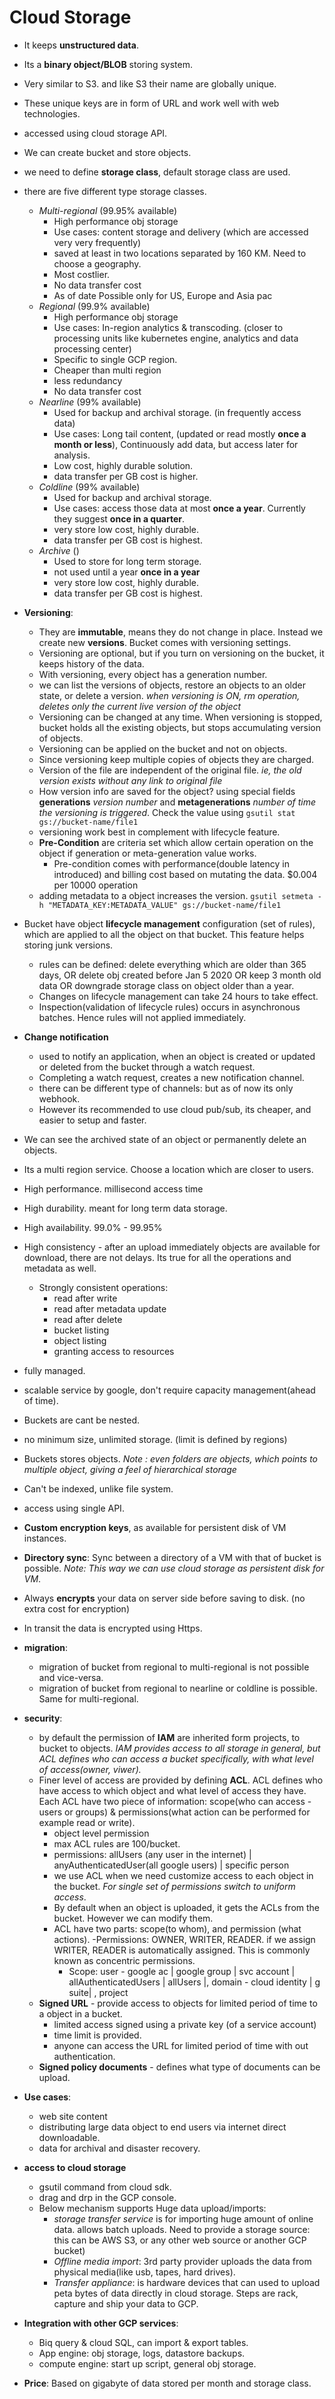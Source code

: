 # Cloud Storage

- It keeps **unstructured data**.
- Its a **binary object/BLOB** storing system.
- Very similar to S3. and like S3 their name are globally unique.
- These unique keys are in form of URL and work well with web technologies.
- accessed using cloud storage API.
- We can create bucket and store objects.

- we need to define **storage class**, default storage class are used.
- there are five different type storage classes.
  - *Multi-regional* (99.95% available)
    - High performance obj storage
    - Use cases: content storage and delivery (which are accessed very very frequently)
    - saved at least in two locations separated by 160 KM. Need to choose a geography.
    - Most costlier.
    - No data transfer cost
    - As of date Possible only for US, Europe and Asia pac
  - *Regional* (99.9% available)
    - High performance obj storage
    - Use cases: In-region analytics & transcoding. (closer to processing units like kubernetes engine, analytics and data processing center)
    - Specific to single GCP region.
    - Cheaper than multi region
    - less redundancy
    - No data transfer cost
  - *Nearline* (99% available)
    - Used for backup and archival storage. (in frequently access data)
    - Use cases: Long tail content, (updated or read mostly **once a month or less**), Continuously add data, but access later for analysis.
    - Low cost, highly durable solution.
    - data transfer per GB cost is higher.
  - *Coldline* (99% available)
    - Used for backup and archival storage.
    - Use cases: access those data at most **once a year**. Currently they suggest **once in a quarter**.
    - very store low cost, highly durable.
    - data transfer per GB cost is highest.
  - *Archive* ()
    - Used to store for long term storage.
    - not used until a year **once in a year**
    - very store low cost, highly durable.
    - data transfer per GB cost is highest.

- **Versioning**:
  - They are **immutable**, means they do not change in place. Instead we create new **versions**. Bucket comes with versioning settings.
  - Versioning are optional, but if you turn on versioning on the bucket, it keeps history of the data.
  - With versioning, every object has a generation number.
  - we can list the versions of objects, restore an objects to an older state, or delete a version. *when versioning is ON, rm operation, deletes only the current live version of the object*
  - Versioning can be changed at any time. When versioning is stopped, bucket holds all the existing objects, but stops accumulating version of objects.
  - Versioning can be applied on the bucket and not on objects.
  - Since versioning keep multiple copies of objects they are charged.
  - Version of the file are independent of the original file. *ie, the old version exists without any link to original file*
  - How version info are saved for the object? using special fields **generations** *version number* and **metagenerations** *number of time the versioning is triggered*. Check the value using `gsutil stat gs://bucket-name/file1`
  - versioning work best in complement with lifecycle feature.
  - **Pre-Condition** are criteria set which allow certain operation on the object if generation or meta-generation value works.
    - Pre-condition comes with performance(double latency in introduced) and billing cost based on mutating the data. $0.004 per 10000 operation
  - adding metadata to a object increases the version. `gsutil setmeta -h "METADATA_KEY:METADATA_VALUE" gs://bucket-name/file1`

- Bucket have object **lifecycle management** configuration (set of rules), which are applied to all the object on that bucket. This feature helps storing junk versions.
  - rules can be defined: delete everything which are older than 365 days, OR delete obj created before Jan 5 2020 OR keep 3 month old data OR downgrade storage class on object older than a year.
  - Changes on lifecycle management can take 24 hours to take effect.
  - Inspection(validation of lifecycle rules) occurs in asynchronous batches. Hence rules will not applied immediately.

- **Change notification**
  - used to notify an application, when an object is created or updated or deleted from the bucket through a watch request.
  - Completing a watch request, creates a new notification channel.
  - there can be different type of channels: but as of now its only webhook.
  - However its recommended to use cloud pub/sub, its cheaper, and easier to setup and faster.

- We can see the archived state of an object or permanently delete an objects.
- Its a multi region service. Choose a location which are closer to users.
- High performance. millisecond access time
- High durability. meant for long term data storage.
- High availability. 99.0% - 99.95%
- High consistency - after an upload immediately objects are available for download, there are not delays. Its true for all the operations and metadata as well.
  - Strongly consistent operations:
    - read after write
    - read after metadata update
    - read after delete
    - bucket listing
    - object listing
    - granting access to resources
- fully managed.
- scalable service by google, don't require capacity management(ahead of time).
- Buckets are cant be nested.
- no minimum size, unlimited storage. (limit is defined by regions)
- Buckets stores objects. *Note : even folders are objects, which points to multiple object, giving a feel of hierarchical storage*
- Can't be indexed, unlike file system.
- access using single API.
- **Custom encryption keys**, as available for persistent disk of VM instances.
- **Directory sync**: Sync between a directory of a VM with that of bucket is possible. *Note: This way we can use cloud storage as persistent disk for VM*.

- Always **encrypts** your data on server side before saving to disk. (no extra cost for encryption)
- In transit the data is encrypted using Https.

- **migration**:
  - migration of bucket from regional to multi-regional is not possible and vice-versa.
  - migration of bucket from regional to nearline or coldline is possible. Same for multi-regional.

- **security**:
  - by default the permission of **IAM** are inherited form projects, to bucket to objects. *IAM provides access to all storage in general, but ACL defines who can access a bucket specifically, with what level of access(owner, viwer).*
  - Finer level of access are provided by defining **ACL**. ACL defines who have access to which object and what level of access they have. Each ACL have two piece of information: scope(who can access - users or groups) & permissions(what action can be performed for example read or write).
    - object level permission
    - max ACL rules are 100/bucket.
    - permissions: allUsers (any user in the internet) | anyAuthenticatedUser(all google users) | specific person
    - we use ACL when we need customize access to each object in the bucket. *For single set of permissions switch to uniform access*.
    - By default when an object is uploaded, it gets the ACLs from the bucket. However we can modify them.
    - ACL have two parts: scope(to whom), and permission (what actions).
      -Permissions: OWNER, WRITER, READER. if we assign WRITER, READER is automatically assigned. This is commonly known as concentric permissions.
      - Scope: user - google ac | google group | svc account | allAuthenticatedUsers | allUsers |,  domain - cloud identity | g suite| , project
  - **Signed URL** - provide access to objects for limited period of time to a object in a bucket.
    - limited access signed using a private key (of a service account)
    - time limit is provided.
    - anyone can access the URL for limited period of time with out authentication.
  - **Signed policy documents** - defines what type of documents can be upload.

- **Use cases**:
  - web site content
  - distributing large data object to end users via internet direct downloadable.
  - data for archival and disaster recovery.

- **access to cloud storage**
  - gsutil command from cloud sdk.
  - drag and drp in the GCP console.
  - Below mechanism supports Huge data upload/imports:
    - *storage transfer service* is for importing huge amount of online data. allows batch uploads. Need to provide a storage source: this can be AWS S3, or any other web source or another GCP bucket)
    - *Offline media import*: 3rd party provider uploads the data from physical media(like usb, tapes, hard drives).
    - *Transfer appliance*: is hardware devices that can used to upload peta bytes of data directly in cloud storage. Steps are rack, capture and ship your data to GCP.

- **Integration with other GCP services**:
  - Biq query & cloud SQL, can import & export tables.
  - App engine: obj storage, logs, datastore backups.
  - compute engine: start up script, general obj storage.

- **Price**: Based on gigabyte of data stored per month and storage class.
